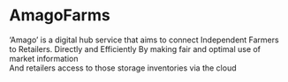 # AmagoFarms
‘Amago’ is a digital hub service that aims to connect
Independent Farmers to Retailers.
Directly and Efficiently
By making fair and optimal use of market information  
And retailers access to those storage inventories via the cloud
